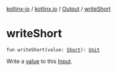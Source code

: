 [kotlinx-io](../../index.md) / [kotlinx.io](../index.md) / [Output](index.md) / [writeShort](./write-short.md)

# writeShort

`fun writeShort(value: `[`Short`](https://kotlinlang.org/api/latest/jvm/stdlib/kotlin/-short/index.html)`): `[`Unit`](https://kotlinlang.org/api/latest/jvm/stdlib/kotlin/-unit/index.html)

Write a [value](write-short.md#kotlinx.io.Output$writeShort(kotlin.Short)/value) to this [Input](../-input/index.md).

